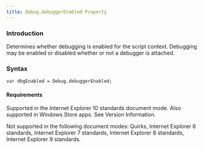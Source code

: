```yaml
---
title: Debug.debuggerEnabled Property
---
```


### Introduction 

 Determines whether debugging is enabled for the script context. Debugging may be enabled or disabled whether or not a debugger is attached.

### Syntax 

```
var dbgEnabled = Debug.debuggerEnabled;
```

#### Requirements 

<div id="requirementsTitleSection" class="section" name="collapseableSection" style="">
  <p xmlns:util="util"></p>
  <p>
    Supported in the Internet Explorer 10 standards document mode. Also supported in Windows Store apps. See Version Information.
  </p>
  <p>
    Not supported in the following document modes: Quirks, Internet Explorer 6 standards, Internet Explorer 7 standards, Internet Explorer 8 standards, Internet Explorer 9 standards.
  </p>
</div>

